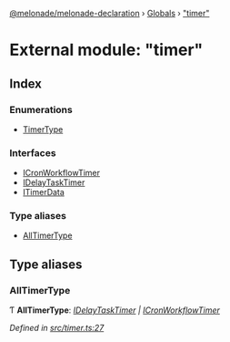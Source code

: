 [@melonade/melonade-declaration](../README.md) › [Globals](../globals.md) › ["timer"](_timer_.md)

# External module: "timer"

## Index

### Enumerations

* [TimerType](../enums/_timer_.timertype.md)

### Interfaces

* [ICronWorkflowTimer](../interfaces/_timer_.icronworkflowtimer.md)
* [IDelayTaskTimer](../interfaces/_timer_.idelaytasktimer.md)
* [ITimerData](../interfaces/_timer_.itimerdata.md)

### Type aliases

* [AllTimerType](_timer_.md#alltimertype)

## Type aliases

###  AllTimerType

Ƭ **AllTimerType**: *[IDelayTaskTimer](../interfaces/_timer_.idelaytasktimer.md) | [ICronWorkflowTimer](../interfaces/_timer_.icronworkflowtimer.md)*

*Defined in [src/timer.ts:27](https://github.com/devit-tel/melonade-declaration/blob/2273da1/src/timer.ts#L27)*
